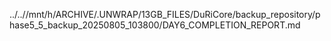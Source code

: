 ../..//mnt/h/ARCHIVE/.UNWRAP/13GB_FILES/DuRiCore/backup_repository/phase5_5_backup_20250805_103800/DAY6_COMPLETION_REPORT.md